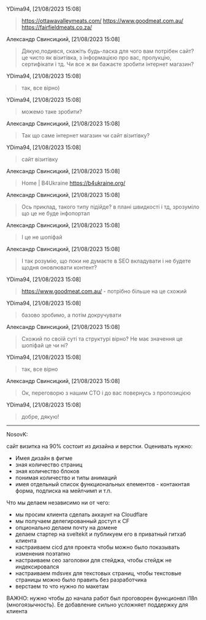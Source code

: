 YDima94, [21/08/2023 15:08]

>https://ottawavalleymeats.com/
> https://www.goodmeat.com.au/
> https://fairfieldmeats.co.za/

Александр Свинсицкий, [21/08/2023 15:08]

> Дякую,подився, скажіть будь-ласка для чого вам потрібен сайт? це чисто як візитівка, з інформацією про вас, пролукцію, сертифікати і тд. Чи все ж ви бажаєте зробити інтернет магазин?

YDima94, [21/08/2023 15:08]

> так, все вірно)

YDima94, [21/08/2023 15:08]

> можемо таке зробити?

Александр Свинсицкий, [21/08/2023 15:08]

> Так що саме інтернет магазин чи сайт візитівку?

YDima94, [21/08/2023 15:08]

> сайт візитівку

Александр Свинсицкий, [21/08/2023 15:08]

> Home | B4Ukraine
> https://b4ukraine.org/

Александр Свинсицкий, [21/08/2023 15:08]

> Ось приклад, такого типу підійде? в плані швидкості і тд, зрозуміло що це не буде інфопортал

Александр Свинсицкий, [21/08/2023 15:08]

> І це не шопіфай

Александр Свинсицкий, [21/08/2023 15:08]

> І так розумію, що поки не думаєте в SEO вкладувати і не будете щодня оновлювати контент?

YDima94, [21/08/2023 15:08]

> https://www.goodmeat.com.au/ - потрібно більше на це схожий

YDima94, [21/08/2023 15:08]

> базово зробимо, а потім докручувати

Александр Свинсицкий, [21/08/2023 15:08]

> Схожий по своїй суті та структурі вірно? Не має значення це шопіфай це чи ні?

YDima94, [21/08/2023 15:08]

> так, все вірно

Александр Свинсицкий, [21/08/2023 15:08]

> Ок, переговорю з нашим СТО і до вас повернусь з пропозицією

YDima94, [21/08/2023 15:08]

> добре, дякую!


---------

NosovK: 

сайт визитка на 90% состоит из дизайна и верстки. Оценивать нужно:
- Имея дизайн в фигме
- зная количество страниц
- зная количество блоков
- понимая количество и типы анимаций
- имея отдельный список функциональных елементов - контакнтая форма, подписка на мейлчимп и т.п.

Что мы делаем независимо ни от чего:
- мы просим клиента сделать аккаунт на Cloudflare
- мы получаем делегированный доступ к CF
- опционально делаем почту на домене
- делаем стартер на sveltekit и публикуем его в приватный гитхаб клиента
- настраиваем cicd для проекта чтобы можно было показывать изменения поэтапно
- настраиваем сео заголовки для стейджа, чтобы стейдж не индексировался
- настраиваем mdsvex для текстовых страниц, чтобы текстовые страницы можно было править без разработчика
- верстаем то что нужно по макетам

ВАЖНО: нужно чтобы до начала работ был проговорен функционвл i18n (многоязычность). Ее добавление сильно усложняет поддержку для клиента
